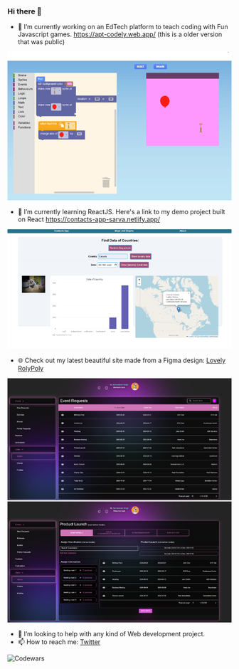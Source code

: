 ### Hi there 👋
- 🔭 I’m currently working on an EdTech platform to teach coding with Fun Javascript games. https://apt-codely.web.app/  (this is a older version that was public)
  
 ![Blockly Screenshot ](https://github.com/sarvadamanS/sarvadamanS/blob/main/blockly.png)
  
- 🌱 I’m currently learning ReactJS. Here's a link to my demo project built on React https://contacts-app-sarva.netlify.app/
  
 ![Contact app Screenshot ](https://github.com/sarvadamanS/sarvadamanS/blob/main/contactApp.png)
  
- 🌐 Check out my latest beautiful site made from a Figma design: [Lovely RolyPoly](https://lovely-rolypoly-6f99fe.netlify.app/)
  
 ![Lovely RolyPoly Screenshot 1](https://github.com/sarvadamanS/sarvadamanS/blob/main/rolypoly1.png)
 ![Lovely RolyPoly Screenshot 2](https://github.com/sarvadamanS/sarvadamanS/blob/main/rolypoly2.png)

- 🤔 I’m looking to help with any kind of Web development project.
- 📫 How to reach me: [Twitter](https://twitter.com/drunkenhancock)

![Codewars](https://github.r2v.ch/codewars?user=rock6401)

<!--
**sarvadamanS/sarvadamanS** is a ✨ _special_ ✨ repository because its `README.md` (this file) appears on your GitHub profile.

Here are some ideas to get you started:

- 🔭 I’m currently working on ...
- 🌱 I’m currently learning ...
- 👯 I’m looking to collaborate on ...
- 🤔 I’m looking for help with ...
- 💬 Ask me about ...
- 📫 How to reach me: ...
- 😄 Pronouns: ...
- ⚡ Fun fact: ...
-->
